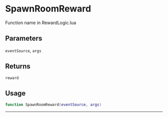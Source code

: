 # SpawnRoomReward
Function name in RewardLogic.lua
## Parameters
`eventSource`, `args`
## Returns
`reward`
## Usage
```lua
function SpawnRoomReward(eventSource, args)
```
---
